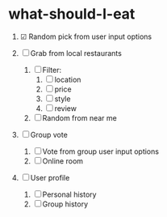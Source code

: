 # what-should-I-eat

1. ☑ Random pick from user input options

1. ☐ Grab from local restaurants

   1. ☐ Filter:
      1. ☐ location
      1. ☐ price
      1. ☐ style
      1. ☐ review
   1. ☐ Random from near me

1. ☐ Group vote

   1. ☐ Vote from group user input options
   1. ☐ Online room

1. ☐ User profile

   1. ☐ Personal history
   1. ☐ Group history

